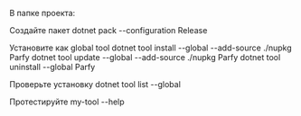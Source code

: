 ﻿В папке проекта:

Создайте пакет
dotnet pack --configuration Release

Установите как global tool
dotnet tool install --global --add-source ./nupkg Parfy
dotnet tool update --global --add-source ./nupkg Parfy
dotnet tool uninstall --global Parfy

Проверьте установку
dotnet tool list --global

Протестируйте
my-tool --help
